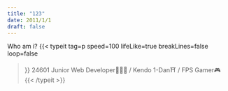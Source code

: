 ```yaml
---
title: "123"
date: 2011/1/1
draft: false
---
```

Who am i?
{{< typeit 
  tag=p
  speed=100
  lifeLike=true
  breakLines=false
  loop=false
>}}
24601
Junior Web Developer👨🏻‍💻 / Kendo 1-Dan⛩️ / FPS Gamer🎮
{{< /typeit >}}
